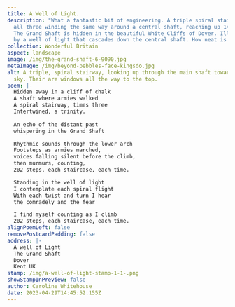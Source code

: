 ```yaml
---
title: A Well of Light.
description: "What a fantastic bit of engineering. A triple spiral staircase,
  all three winding the same way around a central shaft, reaching up 140 feet.
  The Grand Shaft is hidden in the beautiful White Cliffs of Dover. Illuminated
  by a well of light that cascades down the central shaft. How neat is that? "
collection: Wonderful Britain
aspect: landscape
image: /img/the-grand-shaft-6-9090.jpg
metaImage: /img/beyond-pebbles-face-kingsdo.jpg
alt: A triple, spiral stairway, looking up through the main shaft towards the
  sky. Their are windows all the way to the top.
poem: |-
  Hidden away in a cliff of chalk
  A shaft where armies walked
  A spiral stairway, times three
  Intertwined, a trinity.
   
  An echo of the distant past
  whispering in the Grand Shaft

  Rhythmic sounds through the lower arch 
  Footsteps as armies marched, 
  voices falling silent before the climb, 
  then murmurs, counting, 
  202 steps, each staircase, each time.

  Standing in the well of light 
  I contemplate each spiral flight
  With each twist and turn I hear 
  the comradely and the fear

  I find myself counting as I climb
  202 steps, each staircase, each time.
alignPoemLeft: false
removePostcardPadding: false
address: |-
  A well of Light
  The Grand Shaft
  Dover
  Kent UK
stamp: /img/a-well-of-light-stamp-1-1-.png
showStampInPreview: false
author: Caroline Whitehouse
date: 2023-04-29T14:45:52.155Z
---
```

